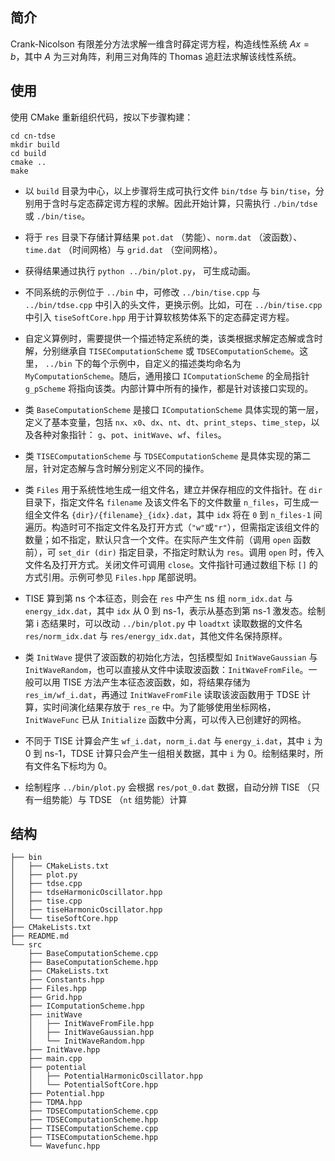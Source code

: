 ## 简介

Crank-Nicolson 有限差分方法求解一维含时薛定谔方程，构造线性系统 $Ax = b$，其中 $A$ 为三对角阵，利用三对角阵的 Thomas 追赶法求解该线性系统。

## 使用

使用 CMake 重新组织代码，按以下步骤构建：

```
cd cn-tdse
mkdir build
cd build
cmake ..
make
```

- 以 `build` 目录为中心，以上步骤将生成可执行文件 `bin/tdse` 与 `bin/tise`，分别用于含时与定态薛定谔方程的求解。因此开始计算，只需执行 `./bin/tdse` 或 `./bin/tise`。

- 将于 `res` 目录下存储计算结果 `pot.dat` （势能）、`norm.dat` （波函数）、`time.dat` （时间网格）与 `grid.dat` （空间网格）。

- 获得结果通过执行 `python ../bin/plot.py`， 可生成动画。

- 不同系统的示例位于 `../bin` 中，可修改 `../bin/tise.cpp` 与 `../bin/tdse.cpp` 中引入的头文件，更换示例。比如，可在 `../bin/tise.cpp` 中引入 `tiseSoftCore.hpp` 用于计算软核势体系下的定态薛定谔方程。

- 自定义算例时，需要提供一个描述特定系统的类，该类根据求解定态解或含时解，分别继承自 `TISEComputationScheme` 或 `TDSEComputationScheme`。这里， `../bin` 下的每个示例中，自定义的描述类均命名为 `MyComputationScheme`。随后，通用接口 `IComputationScheme` 的全局指针 `g_pScheme` 将指向该类。内部计算中所有的操作，都是针对该接口实现的。

- 类 `BaseComputationScheme` 是接口 `IComputationScheme` 具体实现的第一层，定义了基本变量，包括 `nx`、`x0`、`dx`、`nt`、`dt`、`print_steps`、`time_step`，以及各种对象指针： `g`、`pot`、`initWave`、`wf`、`files`。

- 类 `TISEComputationScheme` 与 `TDSEComputationScheme` 是具体实现的第二层，针对定态解与含时解分别定义不同的操作。

- 类 `Files` 用于系统性地生成一组文件名，建立并保存相应的文件指针。在 `dir` 目录下，指定文件名 `filename` 及该文件名下的文件数量 `n_files`，可生成一组全文件名 `{dir}/{filename}_{idx}.dat`，其中 `idx` 将在 `0` 到 `n_files-1` 间遍历。构造时可不指定文件名及打开方式（`"w"`或`"r"`），但需指定该组文件的数量；如不指定，默认只含一个文件。在实际产生文件前（调用 `open` 函数前），可 `set_dir (dir)` 指定目录，不指定时默认为 `res`。调用 `open` 时，传入文件名及打开方式。关闭文件可调用 `close`。文件指针可通过数组下标 `[]` 的方式引用。示例可参见 `Files.hpp` 尾部说明。

- TISE 算到第 ns 个本征态，则会在 `res` 中产生 ns 组 `norm_idx.dat` 与 `energy_idx.dat`，其中 `idx` 从 0 到 ns-1，表示从基态到第 ns-1 激发态。绘制第 i 态结果时，可以改动 `../bin/plot.py` 中 `loadtxt` 读取数据的文件名 `res/norm_idx.dat` 与 `res/energy_idx.dat`，其他文件名保持原样。

- 类 `InitWave` 提供了波函数的初始化方法，包括模型如 `InitWaveGaussian` 与 `InitWaveRandom`，也可以直接从文件中读取波函数：`InitWaveFromFile`。一般可以用 TISE 方法产生本征态波函数，如，将结果存储为 `res_im/wf_i.dat`，再通过 `InitWaveFromFile` 读取该波函数用于 TDSE 计算，实时间演化结果存放于 `res_re` 中。为了能够使用坐标网格， `InitWaveFunc` 已从 `Initialize` 函数中分离，可以传入已创建好的网格。

- 不同于 TISE 计算会产生 `wf_i.dat`，`norm_i.dat` 与 `energy_i.dat`，其中 `i` 为 0 到 ns-1，TDSE 计算只会产生一组相关数据，其中 `i` 为 0。绘制结果时，所有文件名下标均为 0。

- 绘制程序 `../bin/plot.py` 会根据 `res/pot_0.dat` 数据，自动分辨 TISE （只有一组势能）与 TDSE （`nt` 组势能）计算

## 结构

    ├── bin
    │   ├── CMakeLists.txt
    │   ├── plot.py
    │   ├── tdse.cpp
    │   ├── tdseHarmonicOscillator.hpp
    │   ├── tise.cpp
    │   ├── tiseHarmonicOscillator.hpp
    │   └── tiseSoftCore.hpp
    ├── CMakeLists.txt
    ├── README.md
    └── src
        ├── BaseComputationScheme.cpp
        ├── BaseComputationScheme.hpp
        ├── CMakeLists.txt
        ├── Constants.hpp
        ├── Files.hpp
        ├── Grid.hpp
        ├── IComputationScheme.hpp
        ├── initWave
        │   ├── InitWaveFromFile.hpp
        │   ├── InitWaveGaussian.hpp
        │   └── InitWaveRandom.hpp
        ├── InitWave.hpp
        ├── main.cpp
        ├── potential
        │   ├── PotentialHarmonicOscillator.hpp
        │   └── PotentialSoftCore.hpp
        ├── Potential.hpp
        ├── TDMA.hpp
        ├── TDSEComputationScheme.cpp
        ├── TDSEComputationScheme.hpp
        ├── TISEComputationScheme.cpp
        ├── TISEComputationScheme.hpp
        └── Wavefunc.hpp
